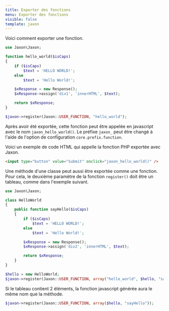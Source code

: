 ```yaml
---
title: Exporter des fonctions
menu: Exporter des fonctions
visible: false
template: jaxon
---
```


Voici comment exporter une fonction.

```php
use Jaxon\Jaxon;

function hello_world($isCaps)
{
    if ($isCaps)
        $text = 'HELLO WORLD!';
    else
        $text = 'Hello World!';

    $xResponse = new Response();
    $xResponse->assign('div1', 'innerHTML', $text);

    return $xResponse;
}

$jaxon->register(Jaxon::USER_FUNCTION, "hello_world");
```

Après avoir été exportée, cette fonction peut être appelée en javascript avec le nom `jaxon_hello_world()`.
Le préfixe `jaxon_` peut être changé à l'aide de l'option de configuration `core.prefix.function`.

Voici un exemple de code HTML qui appelle la fonction PHP exportée avec Jaxon.

```html
<input type="button" value="Submit" onclick="jaxon_hello_world()" />
```

Une méthode d'une classe peut aussi être exportée comme une fonction. Pour cela, le deuxième paramètre de la fonction `register()` doit être un tableau, comme dans l'exemple suivant.

```php
use Jaxon\Jaxon;

class HelloWorld
{
    public function sayHello($isCaps)
    {
        if ($isCaps)
            $text = 'HELLO WORLD!';
        else
            $text = 'Hello World!';

        $xResponse = new Response();
        $xResponse->assign('div2', 'innerHTML', $text);

        return $xResponse;
    }
}

$hello = new HelloWorld;
$jaxon->register(Jaxon::USER_FUNCTION, array("hello_world", $hello, "sayHello"));
```

Si le tableau contient 2 éléments, la fonction javascript générée aura le même nom que la méthode.

```php
$jaxon->register(Jaxon::USER_FUNCTION, array($hello, "sayHello"));
```
